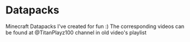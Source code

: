 # Datapacks
Minecraft Datapacks I've created for fun :)
The corresponding videos can be found at @TitanPlayz100 channel in old video's playlist
